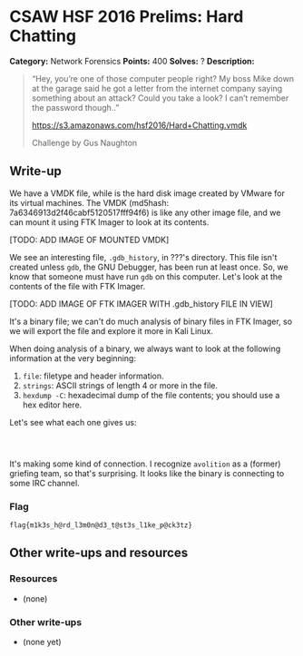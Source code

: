# CSAW HSF 2016 Prelims: Hard Chatting

**Category:** Network Forensics
**Points:** 400
**Solves:** ?
**Description:**

> “Hey, you’re one of those computer people right? My boss Mike down at the garage said he got a letter from the internet company saying something about an attack? Could you take a look? I can’t remember the password though..”
>
> https://s3.amazonaws.com/hsf2016/Hard+Chatting.vmdk
>
> Challenge by Gus Naughton

## Write-up

We have a VMDK file, while is the hard disk image created by VMware for its virtual machines. The VMDK (md5hash: 7a6346913d2f46cabf5120517fff94f6) is like any other image file, and we can mount it using FTK Imager to look at its contents.

[TODO: ADD IMAGE OF MOUNTED VMDK]

We see an interesting file, `.gdb_history`, in ???'s directory. This file isn't created unless `gdb`, the GNU Debugger, has been run at least once. So, we know that someone must have run ``gdb`` on this computer. Let's look at the contents of the file with FTK Imager.

[TODO: ADD IMAGE OF FTK IMAGER WITH .gdb_history FILE IN VIEW]

It's a binary file; we can't do much analysis of binary files in FTK Imager, so we will export the file and explore it more in Kali Linux.

When doing analysis of a binary, we always want to look at the following information at the very beginning:

  1. `file`: filetype and header information.
  2. `strings`: ASCII strings of length 4 or more in the file.
  3. `hexdump -C`: hexadecimal dump of the file contents; you should use a hex editor here.

Let's see what each one gives us:
```bash

```

```bash

```

```bash

```

It's making some kind of connection. I recognize `avolition` as a (former) griefing team, so that's surprising. It looks like the binary is connecting to some IRC channel.

### Flag

`flag{m1k3s_h@rd_l3m0n@d3_t@st3s_l1ke_p@ck3tz}`

## Other write-ups and resources

### Resources
* (none)

### Other write-ups
* (none yet)

